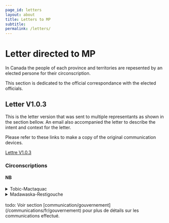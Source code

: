 ```yaml
---
page_id: letters
layout: about
title: Letters to MP
subtitle: 
permalink: /letters/
---
```


# Letter directed to MP

In Canada the people of each province and territories are repesented by an elected persone for their circonscription.

This section is dedicated to the official correspondance with the elected officials.

## Letter V1.0.3

This is the letter version that was sent to multiple representants as shown in the section bellow. An email also accompanied the letter to describe the intent and context for the letter.

Please refer to these links to make a copy of the original communication devices.

[Lettre V1.0.3](/letters/v1.0.3)


### Circonscriptions

#### NB

<details><summary>Tobic-Mactaquac</summary>

<!-- #region -->

- [x] Reply.
- Position on the issue:
  - [x] Clear position 
  - [x] Favorable to this issue's cause.

</details>

<!-- #endregion -->

<details><summary>Madawaska-Restigouche</summary>

<!-- #region -->

- [ ] Reply.
- Position on the issue:
  - [ ] Clear position 
  - [ ] Favorable to this issue's cause.

</details>

<!-- #endregion -->

<br>
todo: Voir section [communication/gouvernement](/communications/fr/gouvernement) pour plus de détails sur les communications effectué.

